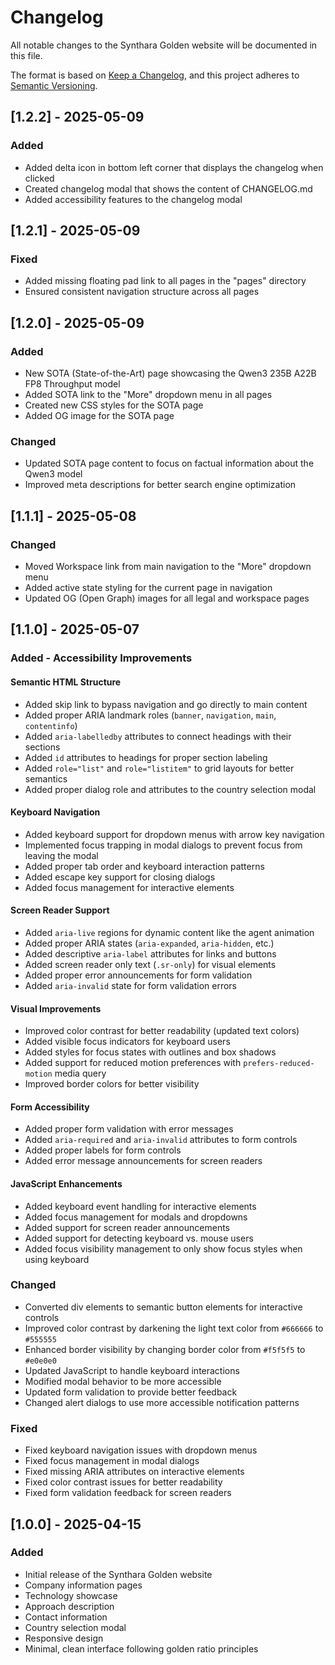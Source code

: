 # Changelog

All notable changes to the Synthara Golden website will be documented in this file.

The format is based on [Keep a Changelog](https://keepachangelog.com/en/1.0.0/),
and this project adheres to [Semantic Versioning](https://semver.org/spec/v2.0.0.html).

## [1.2.2] - 2025-05-09

### Added
- Added delta icon in bottom left corner that displays the changelog when clicked
- Created changelog modal that shows the content of CHANGELOG.md
- Added accessibility features to the changelog modal

## [1.2.1] - 2025-05-09

### Fixed
- Added missing floating pad link to all pages in the "pages" directory
- Ensured consistent navigation structure across all pages

## [1.2.0] - 2025-05-09

### Added
- New SOTA (State-of-the-Art) page showcasing the Qwen3 235B A22B FP8 Throughput model
- Added SOTA link to the "More" dropdown menu in all pages
- Created new CSS styles for the SOTA page
- Added OG image for the SOTA page

### Changed
- Updated SOTA page content to focus on factual information about the Qwen3 model
- Improved meta descriptions for better search engine optimization

## [1.1.1] - 2025-05-08

### Changed
- Moved Workspace link from main navigation to the "More" dropdown menu
- Added active state styling for the current page in navigation
- Updated OG (Open Graph) images for all legal and workspace pages

## [1.1.0] - 2025-05-07

### Added - Accessibility Improvements

#### Semantic HTML Structure
- Added skip link to bypass navigation and go directly to main content
- Added proper ARIA landmark roles (`banner`, `navigation`, `main`, `contentinfo`)
- Added `aria-labelledby` attributes to connect headings with their sections
- Added `id` attributes to headings for proper section labeling
- Added `role="list"` and `role="listitem"` to grid layouts for better semantics
- Added proper dialog role and attributes to the country selection modal

#### Keyboard Navigation
- Added keyboard support for dropdown menus with arrow key navigation
- Implemented focus trapping in modal dialogs to prevent focus from leaving the modal
- Added proper tab order and keyboard interaction patterns
- Added escape key support for closing dialogs
- Added focus management for interactive elements

#### Screen Reader Support
- Added `aria-live` regions for dynamic content like the agent animation
- Added proper ARIA states (`aria-expanded`, `aria-hidden`, etc.)
- Added descriptive `aria-label` attributes for links and buttons
- Added screen reader only text (`.sr-only`) for visual elements
- Added proper error announcements for form validation
- Added `aria-invalid` state for form validation errors

#### Visual Improvements
- Improved color contrast for better readability (updated text colors)
- Added visible focus indicators for keyboard users
- Added styles for focus states with outlines and box shadows
- Added support for reduced motion preferences with `prefers-reduced-motion` media query
- Improved border colors for better visibility

#### Form Accessibility
- Added proper form validation with error messages
- Added `aria-required` and `aria-invalid` attributes to form controls
- Added proper labels for form controls
- Added error message announcements for screen readers

#### JavaScript Enhancements
- Added keyboard event handling for interactive elements
- Added focus management for modals and dropdowns
- Added support for screen reader announcements
- Added support for detecting keyboard vs. mouse users
- Added focus visibility management to only show focus styles when using keyboard

### Changed
- Converted div elements to semantic button elements for interactive controls
- Improved color contrast by darkening the light text color from `#666666` to `#555555`
- Enhanced border visibility by changing border color from `#f5f5f5` to `#e0e0e0`
- Updated JavaScript to handle keyboard interactions
- Modified modal behavior to be more accessible
- Updated form validation to provide better feedback
- Changed alert dialogs to use more accessible notification patterns

### Fixed
- Fixed keyboard navigation issues with dropdown menus
- Fixed focus management in modal dialogs
- Fixed missing ARIA attributes on interactive elements
- Fixed color contrast issues for better readability
- Fixed form validation feedback for screen readers

## [1.0.0] - 2025-04-15

### Added
- Initial release of the Synthara Golden website
- Company information pages
- Technology showcase
- Approach description
- Contact information
- Country selection modal
- Responsive design
- Minimal, clean interface following golden ratio principles
